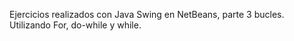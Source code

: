 Ejercicios realizados con Java Swing en NetBeans, parte 3 bucles. Utilizando For, do-while y while.
